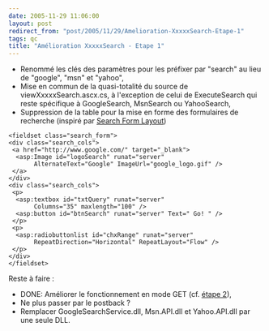 ```yaml
---
date: 2005-11-29 11:06:00
layout: post
redirect_from: "post/2005/11/29/Amelioration-XxxxxSearch-Etape-1"
tags: qc
title: "Amélioration XxxxxSearch - Etape 1"
---
```


* Renommé les clés des paramètres pour les préfixer par "search" au lieu de
"google", "msn" et "yahoo",
* Mise en commun de la quasi-totalité du source de viewXxxxxSearch.ascx.cs, à
l'exception de celui de ExecuteSearch qui reste spécifique à GoogleSearch,
MsnSearch ou YahooSearch,
* Suppression de la table pour la mise en forme des formulaires de recherche
(inspiré par [Search Form
Layout](http://simplyaccessible.org/article/search-form-layout))

```
<fieldset class="search_form">
<div class="search_cols">
 <a href="http://www.google.com/" target="_blank">
  <asp:Image id="logoSearch" runat="server"
       AlternateText="Google" ImageUrl="google_logo.gif" />
 </a>
</div>
<div class="search_cols">
 <p>
  <asp:textbox id="txtQuery" runat="server"
       Columns="35" maxlength="100" />
  <asp:button id="btnSearch" runat="server" Text=" Go! " />
 </p>
 <p>
  <asp:radiobuttonlist id="chxRange" runat="server"
       RepeatDirection="Horizontal" RepeatLayout="Flow" />
 </p>
</div>
</fieldset>
```

Reste à faire :

* DONE: Améliorer le fonctionnement en mode GET (cf. [étape
2](http://blog2/pagesd.info/)),
* Ne plus passer par le postback ?
* Remplacer GoogleSearchService.dll, Msn.API.dll et Yahoo.API.dll par une
seule DLL.
